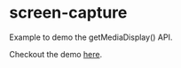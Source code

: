 # screen-capture

Example to demo the getMediaDisplay() API.

Checkout the demo [here](https://schreen-capture.herokuapp.com/).
